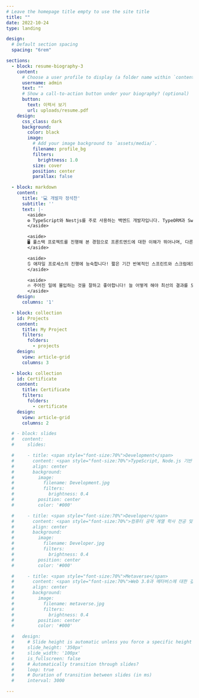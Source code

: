 ```yaml
---
# Leave the homepage title empty to use the site title
title: ""
date: 2022-10-24
type: landing

design:
  # Default section spacing
  spacing: "6rem"

sections:
  - block: resume-biography-3
    content:
      # Choose a user profile to display (a folder name within `content/authors/`)
      username: admin
      text: ""
      # Show a call-to-action button under your biography? (optional)
      button:
        text: 이력서 보기
        url: uploads/resume.pdf
    design:
      css_class: dark
      background:
        color: black
        image:
          # Add your image background to `assets/media/`.
          filename: profile_bg
          filters:
            brightness: 1.0
          size: cover
          position: center
          parallax: false

  - block: markdown
    content:
      title: '💻 개발자 정석찬'
      subtitle: ''
      text: |-
        <aside>
        ⚙ TypeScript와 Nestjs를 주로 사용하는 백엔드 개발자입니다. TypeORM과 Swagger와 같은 라이브러리를 자주 사용하고, 최근 고속 처리를 위해 Redis를 프로젝트에 적용했습니다.
        </aside>

        <aside>
        🖥 풀스택 프로젝트를 진행해 본 경험으로 프론트엔드에 대한 이해가 뛰어나며, 다른 역할의 구성원들과 긍정적인 협업을 기대할 수 있습니다.
        </aside>

        <aside>
        🔃 애자일 프로세스의 진행에 능숙합니다! 짧은 기간 반복적인 스프린트와 스크럼에도 지치지 않는 체력을 가지고 있으며 구성원과의 원활한 소통이 가능합니다.
        </aside>

        <aside>
        🔥 주어진 일에 몰입하는 것을 잘하고 좋아합니다! 늘 어떻게 해야 최선의 결과를 도출할 수 있는지를 잠들기 전까지 고민하고 스스로 끝맺음을 할 수 있습니다.
        </aside>
    design:
      columns: '1'

  - block: collection
    id: Projects
    content:
      title: My Project
      filters:
        folders:
          - projects
    design:
      view: article-grid
      columns: 3

  - block: collection
    id: Certificate
    content:
      title: Certificate
      filters:
        folders:
          - certificate
    design:
      view: article-grid
      columns: 2

  # - block: slides
  #   content:
  #     slides:

  #     - title: <span style="font-size:70%">Development</span>
  #       content: <span style="font-size:70%">TypeScript, Node.js 기반 프레임워크를 활용한 백엔드, 풀스택 개발<span style="font-size:70%">
  #       align: center
  #       background:
  #         image:
  #           filename: Development.jpg
  #           filters:
  #             brightness: 0.4
  #         position: center
  #         color: '#000'

  #     - title: <span style="font-size:70%">Developer</span>
  #       content: <span style="font-size:70%">컴퓨터 공학 계열 학사 전공 및 정보처리기사, SQLD 취득</span>
  #       align: center
  #       background:
  #         image:
  #           filename: Developer.jpg
  #           filters:
  #             brightness: 0.4
  #         position: center
  #         color: '#000'

  #     - title: <span style="font-size:70%">Metaverse</span>
  #       content: <span style="font-size:70%">Web 3.0과 메타버스에 대한 깊은 관심</span>
  #       align: center
  #       background:
  #         image:
  #           filename: metaverse.jpg
  #           filters:
  #             brightness: 0.4
  #         position: center
  #         color: '#000'

  #   design:
  #     # Slide height is automatic unless you force a specific height (e.g. '400px')
  #     slide_height: '350px'
  #     slide_width: '100px'
  #     is_fullscreen: false
  #     # Automatically transition through slides?
  #     loop: true
  #     # Duration of transition between slides (in ms)
  #     interval: 3000

---
```

